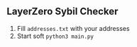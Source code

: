 ## LayerZero Sybil Checker

1. Fill `addresses.txt` with your addresses
2. Start soft `python3 main.py`
